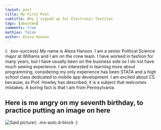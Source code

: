 ```yaml
---
layout: post
title: My First Post
subtitle: Why I signed up for Electronic Textiles
tags: [aboutme]
comments: true
mathjax: false
author: Alexa Hanson
---
```


{: .box-success}
My name is Alexa Hanson. I am a senior Political Science major at Williams and I am on the crew team. I have worked in fashion for many years, but I have usually been on the business side so I do not have much sewing experience. I am interested in learning more about programming, considering my only experience has been STATA and a high school class dedicated to mobile app development. I am excited about CS because, as Prof. Howley has described, it is a subject that welcomes mistakes. A boring fact is that I am from Pennsylvania.

## Here is me angry on my seventh birthday, to practice putting an image on here



![Said picture](https://alexahanson22-ui.github.io/assets/img/sevenbday.jpeg){: .mx-auto.d-block :}



